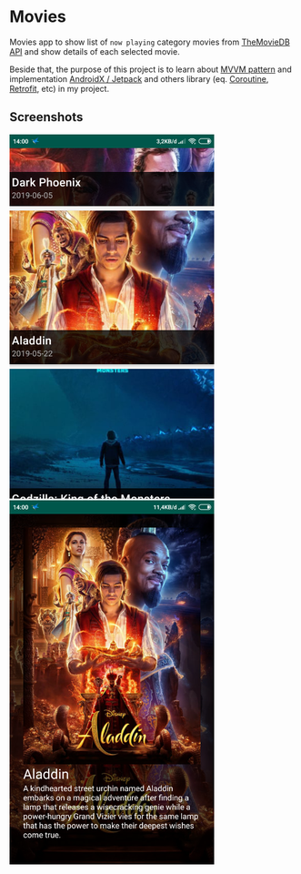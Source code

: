 # Movies
Movies app to show list of `now playing` category movies from [TheMovieDB API](https://www.themoviedb.org/documentation/api)
and show details of each selected movie.

Beside that, the purpose of this project is to learn about [MVVM pattern](https://upday.github.io/blog/model-view-controller/)
and implementation [AndroidX / Jetpack](https://developer.android.com/jetpack/) and others library
(eq. [Coroutine](https://kotlinlang.org/docs/reference/coroutines-overview.html),
[Retrofit](https://square.github.io/retrofit/), etc) in my project.


## Screenshots
![](https://github.com/ifanzalukhu97/movies/blob/master/screenshots/screen0.png)
![](https://github.com/ifanzalukhu97/movies/blob/master/screenshots/screen1.png)
